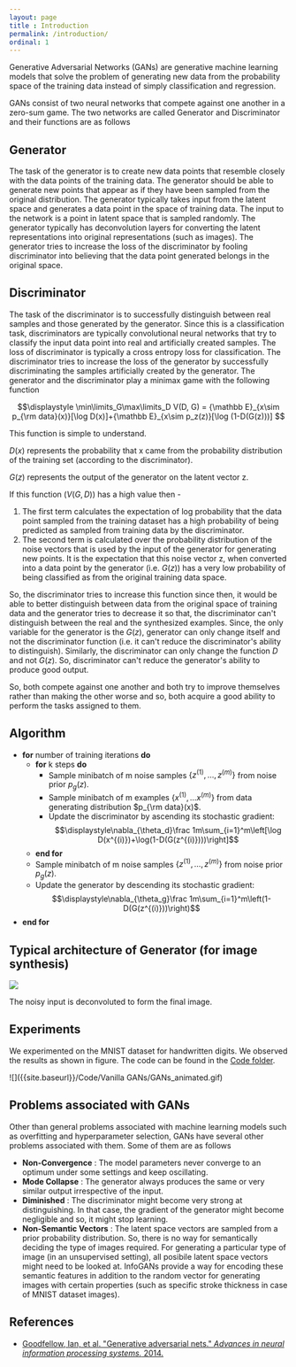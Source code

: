```yaml
---
layout: page
title : Introduction
permalink: /introduction/
ordinal: 1
---
```


Generative Adversarial Networks (GANs) are generative machine learning models that solve the problem of generating new data from the probability space of the training data instead of simply classification and regression.

GANs consist of two neural networks that compete against one another in a zero-sum game. The two networks are called Generator and Discriminator and their functions are as follows

## Generator

The task of the generator is to create new data points that resemble closely with the data points of the training data. The generator should be able to generate new points that appear as if they have been sampled from the original distribution. The generator typically takes input from the latent space and generates a data point in the space of training data. The input to the network is a point in latent space that is sampled randomly. The generator typically has deconvolution layers for converting the latent representations into original representations (such as images). The generator tries to increase the loss of the discriminator by fooling discriminator into believing that the data point generated belongs in the original space.

## Discriminator

The task of the discriminator is to successfully distinguish between real samples and those generated by the generator. Since this is a classification task, discriminators are typically convolutional neural networks that try to classify the input data point into real and artificially created samples. The loss of discriminator is typically a cross entropy loss for classification. The discriminator tries to increase the loss of the generator by successfully discriminating the samples artificially created by the generator. The generator and the discriminator play a minimax game with the following function

$$\displaystyle \min\limits_G\max\limits_D V(D, G) = {\mathbb E}_{x\sim p_{\rm data}(x)}[\log D(x)]+{\mathbb E}_{x\sim p_z(z)}[\log (1-D(G(z)))] $$

This function is simple to understand.

$D(x)$ represents the probability that x came from the probability distribution of the training set (according to the discriminator).

$G(z)$ represents the output of the generator on the latent vector z.

If this function ($V(G, D)$) has a high value then -

1. The first term calculates the expectation of log probability that the data point sampled from the training dataset has a high probability of being predicted as sampled from training data by the discriminator.
2. The second term is calculated over the probability distribution of the noise vectors that is used by the input of the generator for generating new points. It is the expectation that this noise vector z, when converted into a data point by the generator (i.e. $G(z)$) has a very low probability of being classified as from the original training data space.

So, the discriminator tries to increase this function since then, it would be able to better distinguish between data from the original space of training data and the generator tries to decrease it so that, the discriminator can't distinguish between the real and the synthesized examples. Since, the only variable for the generator is the $G(z)$, generator can only change itself and not the discriminator function (i.e. it can't reduce the discriminator's ability to distinguish). Similarly, the discriminator can only change the function $D$ and not $G(z)$. So, discriminator can't reduce the generator's ability to produce good output.

So, both compete against one another and both try to improve themselves rather than making the other worse and so, both acquire a good ability to perform the tasks assigned to them.

## Algorithm

- **for** number of training iterations **do**
    - **for** k steps **do**
        - Sample minibatch of m noise samples $\{z^{(1)}, \ldots, z^{(m)}\}$ from noise prior $p_g(z)$.
        - Sample minibatch of m examples $\{x^{(1)}, \ldots x^{(m)}\}$ from data generating distribution $p_{\rm data}(x)$.
        - Update the discriminator by ascending its stochastic gradient:
        $$\displaystyle\nabla_{\theta_d}\frac 1m\sum_{i=1}^m\left[\log D(x^{(i)})+\log(1-D(G(z^{(i)})))\right]$$
    - **end for**
    - Sample minibatch of m noise samples $\{z^{(1)}, \ldots, z^{(m)}\}$ from noise prior $p_g(z)$.
    - Update the generator by descending its stochastic gradient:
    $$\displaystyle\nabla_{\theta_g}\frac 1m\sum_{i=1}^m\left(1-D(G(z^{(i)}))\right)$$
- **end for**

## Typical architecture of Generator (for image synthesis)

![]({{site.baseurl}}/images/generator.png)

The noisy input is deconvoluted to form the final image.

## Experiments

We experimented on the MNIST dataset for handwritten digits. We observed the results as shown in figure. The code can be found in the [Code folder](https://github.com/rajatsharma2204/AML_Tutorial_GANs/tree/master/Code/Vanilla%20GANs).

![]({{site.baseurl}}/Code/Vanilla GANs/GANs_animated.gif)

## Problems associated with GANs

Other than general problems associated with machine learning models such as overfitting and hyperparameter selection, GANs have several other problems associated with them. Some of them are as follows
* **Non-Convergence** : The model parameters never converge to an optimum under some settings and keep oscillating.
* **Mode Collapse** : The generator always produces the same or very similar output irrespective of the input.
* **Diminished** : The discriminator might become very strong at distinguishing. In that case, the gradient of the generator might become negligible and so, it might stop learning.
* **Non-Semantic Vectors** : The latent space vectors are sampled from a prior probability distribution. So, there is no way for semantically deciding the type of images required. For generating a particular type of image (in an unsupervised setting), all posibile latent space vectors might need to be looked at. InfoGANs provide a way for encoding these semantic features in addition to the random vector for generating images with certain properties (such as specific stroke thickness in case of MNIST dataset images).


## References
- [Goodfellow, Ian, et al. "Generative adversarial nets." *Advances in neural information processing systems.* 2014.](https://arxiv.org/pdf/1406.2661.pdf)

